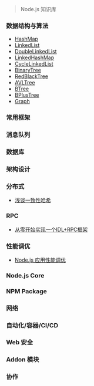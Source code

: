 
> Node.js 知识库

### 数据结构与算法

- [HashMap]()
- [LinkedList]()
- [DoubleLinkedList]()
- [LinkedHashMap]()
- [CycleLinkedList]()
- [BinaryTree]()
- [RedBlackTree]()
- [AVLTree]()
- [BTree]()
- [BPlusTree]()
- [Graph]()

### 常用框架

### 消息队列

### 数据库

### 架构设计

### 分布式
- [浅谈一致性哈希](https://www.ricky.im/2020/03/11/consistent-hashing/)

### RPC
- [从零开始实现一个IDL+RPC框架](https://www.ricky.im/2018/08/01/rpc/)

### 性能调优
- [Node.js 应用性能调优](https://www.ricky.im/2018/11/06/performance-analysis/)

### Node.js Core

### NPM Package

### 网络

### 自动化/容器/CI/CD

### Web 安全

### Addon 模块

### 协作


